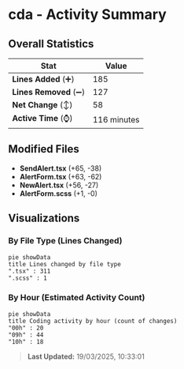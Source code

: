 # cda - Activity Summary 

## Overall Statistics

| Stat                   | Value                                                             |
| ---------------------- | ----------------------------------------------------------------- |
| **Lines Added** (➕)   | 185                                          |
| **Lines Removed** (➖) | 127                                        |
| **Net Change** (↕)    | 58                |
| **Active Time** (⌚)   | 116 minutes |


## Modified Files
- **SendAlert.tsx** (+65, -38)
- **AlertForm.tsx** (+63, -62)
- **NewAlert.tsx** (+56, -27)
- **AlertForm.scss** (+1, -0)

## Visualizations

### By File Type (Lines Changed)

```mermaid
pie showData
title Lines changed by file type
".tsx" : 311
".scss" : 1
```

### By Hour (Estimated Activity Count)

```mermaid
pie showData
title Coding activity by hour (count of changes)
"00h" : 20
"09h" : 44
"10h" : 18
```


> **Last Updated:** 19/03/2025, 10:33:01